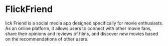 # FlickFriend
lick Friend is a social media app designed specifically for movie enthusiasts. As an online platform, it allows users to connect with other movie fans, share their opinions and reviews of films, and discover new movies based on the recommendations of other users.
